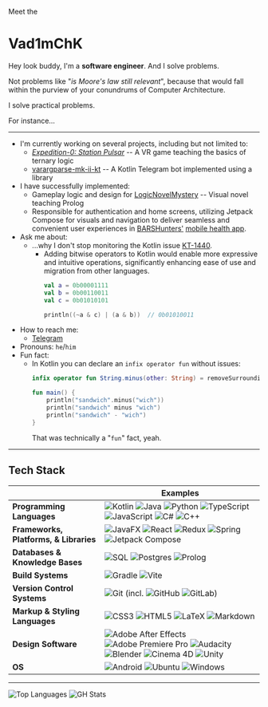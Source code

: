 Meet the
# Vad1mChK

<!--
**Vad1mChK/Vad1mChK** is a ✨ _special_ ✨ repository because its `README.md` (this file) appears on your GitHub profile.

Here are some ideas to get you started:

- 🔭 I’m currently working on ...
- 🌱 I’m currently learning ...
- 👯 I’m looking to collaborate on ...
- 🤔 I’m looking for help with ...
- 💬 Ask me about ...
- 📫 How to reach me: ...
- 😄 Pronouns: ...
- ⚡ Fun fact: ...
-->

Hey look buddy, I'm a **software engineer**. And I solve problems.

Not problems like "*is Moore's law still relevant*", because that would fall within the purview of your conundrums of Computer Architecture.

I solve practical problems.

For instance...

---

- I'm currently working on several projects, including but not limited to:
  - [*Expedition-0: Station Pulsar*](https://github.com/Vad1mChK/expedition-0) -- A VR game teaching the basics of ternary logic
  - [varargparse-mk-ii-kt](https://github.com/Vad1mChK/varargparse-mk-ii-kt) -- A Kotlin Telegram bot implemented using a library
- I have successfully implemented:
  - Gameplay logic and design for [LogicNovelMystery](https://github.com/Vad1mChK/LogicNovelMystery) -- Visual novel teaching Prolog
  - Responsible for authentication and home screens, utilizing Jetpack Compose for visuals and navigation to deliver seamless and convenient user experiences in [BARSHunters'](https://github.com/BARSHunters) [mobile health app](https://github.com/BARSHunters/happ-frontend).
- Ask me about:
  - ...why I don't stop monitoring the Kotlin issue [KT-1440](https://youtrack.jetbrains.com/issue/KT-1440).
    - Adding bitwise operators to Kotlin would enable more expressive and intuitive operations, significantly enhancing ease of use and migration from other languages.
      ```kotlin
      val a = 0b00001111
      val b = 0b00110011
      val c = 0b01010101

      println((~a & c) | (a & b))  // 0b01010011
      ``` 
- How to reach me:
  - [Telegram](https://t.me/Varargparse) 
- Pronouns: `he`/`him`
- Fun fact:
  - In Kotlin you can declare an `infix operator fun` without issues:
    ```kotlin
    infix operator fun String.minus(other: String) = removeSurrounding(prefix = "", suffix=other)

    fun main() {
        println("sandwich".minus("wich"))
        println("sandwich" minus "wich")
        println("sandwich" - "wich")
    }
    ```
    That was technically a "`fun`" fact, yeah.

---

## Tech Stack
|   | Examples |
|---|---|
| **Programming Languages** | ![Kotlin](https://img.shields.io/badge/kotlin-%237F52FF.svg?style=for-the-badge&logo=kotlin&logoColor=white) ![Java](https://img.shields.io/badge/java-%23ED8B00.svg?style=for-the-badge&logo=openjdk&logoColor=white) ![Python](https://img.shields.io/badge/python-3670A0?style=for-the-badge&logo=python&logoColor=ffdd54) ![TypeScript](https://img.shields.io/badge/typescript-%23007ACC.svg?style=for-the-badge&logo=typescript&logoColor=white) ![JavaScript](https://img.shields.io/badge/javascript-%23323330.svg?style=for-the-badge&logo=javascript&logoColor=%23F7DF1E) ![C#](https://custom-icon-badges.demolab.com/badge/C%23-%23239120.svg?style=for-the-badge&logo=cshrp&logoColor=white) ![C++](https://img.shields.io/badge/C++-%2300599C.svg?style=for-the-badge&logo=c%2B%2B&logoColor=white) |
| **Frameworks, Platforms, & Libraries** | ![JavaFX](https://img.shields.io/badge/javafx-%23FF0000.svg?style=for-the-badge&logo=javafx&logoColor=white) ![React](https://img.shields.io/badge/react-%2320232a.svg?style=for-the-badge&logo=react&logoColor=%2361DAFB) ![Redux](https://img.shields.io/badge/redux-%23593d88.svg?style=for-the-badge&logo=redux&logoColor=white) ![Spring](https://img.shields.io/badge/spring-%236DB33F.svg?style=for-the-badge&logo=spring&logoColor=white) ![Jetpack Compose](https://img.shields.io/badge/Jetpack%20Compose-4285F4.svg?style=for-the-badge&logo=jetpackcompose&logoColor=white) |
| **Databases & Knowledge Bases** | ![SQL](https://img.shields.io/badge/sql-%23121011.svg?style=for-the-badge&logoColor=white) ![Postgres](https://img.shields.io/badge/postgres-%23316192.svg?style=for-the-badge&logo=postgresql&logoColor=white) ![Prolog](https://img.shields.io/badge/prolog-%23121011.svg?style=for-the-badge&logoColor=white) |
| **Build Systems** | ![Gradle](https://img.shields.io/badge/Gradle-02303A.svg?style=for-the-badge&logo=Gradle&logoColor=white) ![Vite](https://img.shields.io/badge/vite-%23646CFF.svg?style=for-the-badge&logo=vite&logoColor=white)  |
| **Version Control Systems** | ![Git](https://img.shields.io/badge/git-%23F05033.svg?style=for-the-badge&logo=git&logoColor=white) (incl. ![GitHub](https://img.shields.io/badge/github-%23121011.svg?style=for-the-badge&logo=github&logoColor=white) ![GitLab](https://img.shields.io/badge/gitlab-%23181717.svg?style=for-the-badge&logo=gitlab&logoColor=white)) |
| **Markup & Styling Languages** | ![CSS3](https://img.shields.io/badge/css3-%231572B6.svg?style=for-the-badge&logo=css3&logoColor=white)  ![HTML5](https://img.shields.io/badge/html5-%23E34F26.svg?style=for-the-badge&logo=html5&logoColor=white) 	![LaTeX](https://img.shields.io/badge/latex-%23008080.svg?style=for-the-badge&logo=latex&logoColor=white) ![Markdown](https://img.shields.io/badge/markdown-%23000000.svg?style=for-the-badge&logo=markdown&logoColor=white) |
| **Design Software** | ![Adobe After Effects](https://img.shields.io/badge/Adobe%20After%20Effects-9999FF.svg?style=for-the-badge&logo=Adobe%20After%20Effects&logoColor=white) ![Adobe Premiere Pro](https://img.shields.io/badge/Adobe%20Premiere%20Pro-9999FF.svg?style=for-the-badge&logo=Adobe%20Premiere%20Pro&logoColor=white) ![Audacity](https://img.shields.io/badge/Audacity-0000CC?style=for-the-badge&logo=audacity&logoColor=white) ![Blender](https://img.shields.io/badge/blender-%23F5792A.svg?style=for-the-badge&logo=blender&logoColor=white) ![Cinema 4D](https://img.shields.io/badge/Cinema%204D-011A6A?style=for-the-badge&logo=cinema4d&logoColor=white) ![Unity](https://img.shields.io/badge/Unity-%23000000.svg?style=for-the-badge&logo=unity&logoColor=white)
| **OS** | ![Android](https://img.shields.io/badge/Android-3DDC84?style=for-the-badge&logo=android&logoColor=white) ![Ubuntu](https://img.shields.io/badge/Ubuntu-E95420?style=for-the-badge&logo=ubuntu&logoColor=white) ![Windows](https://img.shields.io/badge/Windows-0078D6?style=for-the-badge&logo=windows&logoColor=white) |

---

![Top Languages](https://github-readme-stats.vercel.app/api/top-langs/?username=Vad1mChK&theme=tokyonight&hide=html,scss,css,jupyter%20notebook,shaderlab&layout=donut&langs_count=8)
![GH Stats](https://github-readme-stats.vercel.app/api?username=Vad1mChK&theme=tokyonight&hide=html)
